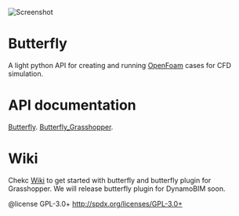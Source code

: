 ![Screenshot](https://github.com/mostaphaRoudsari/Butterfly/blob/master/etc/graphics/logo/butterfly_100px.png)

Butterfly
========================================
A light python API for creating and running [OpenFoam](http://www.openfoam.org/) cases for CFD simulation.

API documentation
========================================
[Butterfly](http://mostapharoudsari.github.io/Butterfly/doc/buterfly).
[Butterfly_Grasshopper](http://mostapharoudsari.github.io/Butterfly/doc/buterfly_grasshopper).


Wiki
========================================
Chekc [Wiki](https://github.com/mostaphaRoudsari/Butterfly/wiki) to get started with butterfly and butterfly plugin for Grasshopper. We will release butterfly plugin for DynamoBIM soon.


@license GPL-3.0+ <http://spdx.org/licenses/GPL-3.0+>
